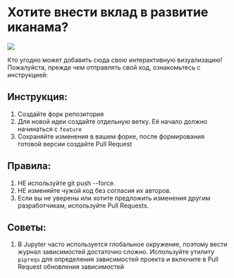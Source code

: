 # Хотите внести вклад в развитие иканама?

![](https://sun9-85.userapi.com/s/v1/if2/MDeIUegKBlg4CCAfGyMXnBvtMwk-hZCikr-tTjOmcxCUj99GVWLfyLdkopadjI95iuEnRvzXDxx7a9rjyGfzIi9q.jpg?quality=96&as=32x21,48x32,72x48,108x72,160x106,240x159,360x238,480x318,540x358,640x424,720x477,1080x715,1280x848&from=bu&cs=1280x0)

Кто угодно может добавить сюда свою интерактивную визуализацию! Пожалуйста, прежде чем отправлять свой код, ознакомьтесь с инструкцией:

## Инструкция:
1. Создайте форк репозитория
2. Для новой идеи создайте отдельную ветку. Её начало должно начинаться с `feature`
3. Сохраняйте изменения в вашем форке, после формирования готовой версии создайте Pull Request

## Правила:
1. НЕ используйте git push --force.
2. НЕ изменяйте чужой код без согласия их авторов.
3. Если вы не уверены или хотите предложить изменения другим разработчикам, используйте Pull Requests.

## Советы:
1. В Jupyter часто используется глобальное окружение, поэтому вести журнал зависимостей достаточно сложно. Используйте утилиту `pipreqs` для определения зависимостей проекта и включите в Pull Request обновления зависимостей
